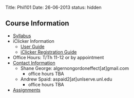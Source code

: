 Title: Phil101
Date: 26-06-2013
status: hidden


## Course Information

- [Syllabus](|filename|/pdfs/IntroSyllabus.pdf)
- iClicker Information
    - [User Guide](http://learningspaces.unl.edu/Self%20Paced%20Polling%20Student%20User%20Guide.pdf)
    - [iClicker Registration Guide](http://learningspaces.unl.edu/Student%20Registration%20Steps.pdf)
- Office Hours: T/Th 11-12 or by appointment
- [Contact Information](|filename|/pages/Contact.md)
    - Shane George: algernongordoneffect[at]gmail.com 
        - office hours TBA 
    - Andrew Spaid: aspaid2[at]unlserve.unl.edu 
        - office hours TBA
- [Assignments](|filename|/pages/101Assignments.md)

